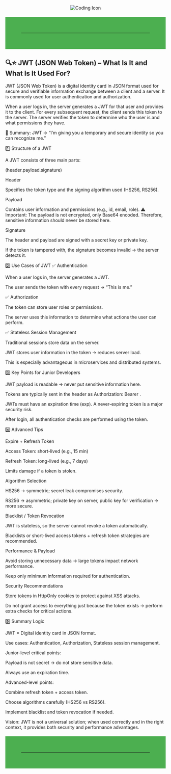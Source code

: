 <p align="center">
  <img src="https://img.icons8.com/external-flaticons-lineal-color-flat-icons/64/000000/external-coding-web-development-flaticons-lineal-color-flat-icons.png" alt="Coding Icon" />
</p>

<hr style="border: 50px solid #4CAF50; margin: 20px 0;">

## 🔍⭐ JWT (JSON Web Token) – What Is It and What Is It Used For?

JWT (JSON Web Token) is a digital identity card in JSON format used for secure and verifiable information exchange between a client and a server.
It is commonly used for user authentication and authorization.

When a user logs in, the server generates a JWT for that user and provides it to the client. For every subsequent request, the client sends this token to the server. The server verifies the token to determine who the user is and what permissions they have.

📌 Summary: JWT → “I’m giving you a temporary and secure identity so you can recognize me.”

1️⃣ Structure of a JWT

A JWT consists of three main parts:

(header.payload.signature)


Header

Specifies the token type and the signing algorithm used (HS256, RS256).

Payload

Contains user information and permissions (e.g., id, email, role).
⚠️ Important: The payload is not encrypted, only Base64 encoded. Therefore, sensitive information should never be stored here.

Signature

The header and payload are signed with a secret key or private key.

If the token is tampered with, the signature becomes invalid → the server detects it.

2️⃣ Use Cases of JWT
✅ Authentication

When a user logs in, the server generates a JWT.

The user sends the token with every request → “This is me.”

✅ Authorization

The token can store user roles or permissions.

The server uses this information to determine what actions the user can perform.

✅ Stateless Session Management

Traditional sessions store data on the server.

JWT stores user information in the token → reduces server load.

This is especially advantageous in microservices and distributed systems.

3️⃣ Key Points for Junior Developers

JWT payload is readable → never put sensitive information here.

Tokens are typically sent in the header as Authorization: Bearer <token>.

JWTs must have an expiration time (exp). A never-expiring token is a major security risk.

After login, all authentication checks are performed using the token.

4️⃣ Advanced Tips

Expire + Refresh Token

Access Token: short-lived (e.g., 15 min)

Refresh Token: long-lived (e.g., 7 days)

Limits damage if a token is stolen.

Algorithm Selection

HS256 → symmetric; secret leak compromises security.

RS256 → asymmetric; private key on server, public key for verification → more secure.

Blacklist / Token Revocation

JWT is stateless, so the server cannot revoke a token automatically.

Blacklists or short-lived access tokens + refresh token strategies are recommended.

Performance & Payload

Avoid storing unnecessary data → large tokens impact network performance.

Keep only minimum information required for authentication.

Security Recommendations

Store tokens in HttpOnly cookies to protect against XSS attacks.

Do not grant access to everything just because the token exists → perform extra checks for critical actions.

5️⃣ Summary Logic

JWT = Digital identity card in JSON format.

Use cases: Authentication, Authorization, Stateless session management.

Junior-level critical points:

Payload is not secret → do not store sensitive data.

Always use an expiration time.

Advanced-level points:

Combine refresh token + access token.

Choose algorithms carefully (HS256 vs RS256).

Implement blacklist and token revocation if needed.

Vision: JWT is not a universal solution; when used correctly and in the right context, it provides both security and performance advantages.

<hr style="border: 50px solid #4CAF50; margin: 20px 0;">